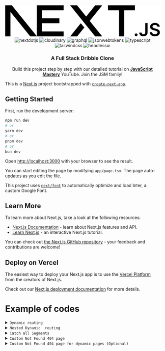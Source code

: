 <div align="center">
  <br />
    <a href="https://youtu.be/986hztrfaSQ?feature=shared" target="_blank">
      <img src="https://github.com/dilyorbek777/learn-next14/blob/main/public/next.svg" alt="Project Banner">
    </a>
  <br />

  <div>
    <img src="https://img.shields.io/badge/-Next_JS-black?style=for-the-badge&logoColor=white&logo=nextdotjs&color=000000" alt="nextdotjs" />
    <img src="https://img.shields.io/badge/-Cloudinary-black?style=for-the-badge&logoColor=white&logo=cloudinary&color=3448C5" alt="cloudinary" />
    <img src="https://img.shields.io/badge/-Graphql-black?style=for-the-badge&logoColor=white&logo=graphql&color=E10098" alt="graphql" />
    <img src="https://img.shields.io/badge/-JSON_Web_Tokens-black?style=for-the-badge&logoColor=white&logo=jsonwebtokens&color=000000" alt="jsonwebtokens" />
    <img src="https://img.shields.io/badge/-Typescript-black?style=for-the-badge&logoColor=white&logo=typescript&color=3178C6" alt="typescript" />
    <img src="https://img.shields.io/badge/-Tailwind_CSS-black?style=for-the-badge&logoColor=white&logo=tailwindcss&color=06B6D4" alt="tailwindcss" />
     <img src="https://img.shields.io/badge/-Headlessui-black?style=for-the-badge&logoColor=white&logo=headlessui&color=66E3FF" alt="headlessui" />
  </div>

  <h3 align="center">A Full Stack Dribble Clone</h3>

   <div align="center">
     Build this project step by step with our detailed tutorial on <a href="https://www.youtube.com/@javascriptmastery/videos" target="_blank"><b>JavaScript Mastery</b></a> YouTube. Join the JSM family!
    </div>
</div>


This is a [Next.js](https://nextjs.org/) project bootstrapped with [`create-next-app`](https://github.com/vercel/next.js/tree/canary/packages/create-next-app).


## Getting Started

First, run the development server:

```bash
npm run dev
# or
yarn dev
# or
pnpm dev
# or
bun dev
```

Open [http://localhost:3000](http://localhost:3000) with your browser to see the result.

You can start editing the page by modifying `app/page.tsx`. The page auto-updates as you edit the file.

This project uses [`next/font`](https://nextjs.org/docs/basic-features/font-optimization) to automatically optimize and load Inter, a custom Google Font.

## Learn More

To learn more about Next.js, take a look at the following resources:

- [Next.js Documentation](https://nextjs.org/docs) - learn about Next.js features and API.
- [Learn Next.js](https://nextjs.org/learn) - an interactive Next.js tutorial.

You can check out [the Next.js GitHub repository](https://github.com/vercel/next.js/) - your feedback and contributions are welcome!

## Deploy on Vercel

The easiest way to deploy your Next.js app is to use the [Vercel Platform](https://vercel.com/new?utm_medium=default-template&filter=next.js&utm_source=create-next-app&utm_campaign=create-next-app-readme) from the creators of Next.js.

Check out our [Next.js deployment documentation](https://nextjs.org/docs/deployment) for more details.

# Example of codes
<details>
<summary><code>Dynamic routing</code></summary>

# Dynamic  routing 

```bash
import React from 'react'

export default function Detail({ params }:{
    params:{
        id:string
    }
}) {
    return (
        <div>Product Details page {params.id}</div>
    )
}
```

</details>



<details>
<summary><code>Nested Dynamic  routing</code></summary>


# Dynamic Nested routing 

## Structure folders
```bash
app
|___products
|___|_______page.tsx
|___________[id]
|___________|___reviews
|_______________|______[reviewid]
|______________________|_________page.tsx


```
## Sample code 

```bash
import React from 'react'

export default function ReviewDetail({ params }: {
    params: {
        id: string;
        reviewid: string;
    }
}) {
    return (
        <h1>
            Review {params.reviewid} for product {params.id}
        </h1>
    )
}

```
</details>

<details>
<summary><code>Catch all Segments</code></summary>

    
# Catch all Segments

## Structure folders

```bash
app
|___docs
|___|____[[...slug]]
|________|__________page.tsx
```
## Sample code 

```bash

import React from 'react'

export default function Docs({
    params,
}: {
    params: {
        slug: string[]
    }
}) {
    if (params.slug?.length === 2) {
        return <div>Docs for feature {params.slug[0]} and consept of {params.slug[1]}</div>
    }
    else if (params.slug?.length === 1) {
        return <>Docs for feature {params.slug[0]}</>
    }
    return (
        <div>Docs</div>
    )
}


```
</details>

<details>
<summary><code>Custom Not Found 404 page</code></summary>

# Custom Not Found 404 page

## Structure folders

```bash
app
|___not-found.tsx
```
## Sample code 

```bash
import React from 'react'

export default function NotFound() {
  return (
    <div>NotFound 404 </div>
  )
}
```
</details>





<details>
<summary><code>Custom Not Found 404 page for dynamic pages (Optional)</code></summary>

# Custom Not Found 404 page for dynamic pages 

## Structure folders

```bash
app
|___products
|___|_______page.tsx
|___________[id]
|___________|___reviews
|_______________|______[reviewid]
|______________________|_________page.tsx
|______________________|_________not-found.tsx
```
## Sample code 

<summary><code>not-found.tsx</code></summary>



```bash
import React from 'react'

export default function NotFound() {
  return (
    <div>NotFound review</div>
  )
}

```
<summary><code>page.tsx</code></summary>



```bash
import { notFound } from 'next/navigation';
import React from 'react'

export default function ReviewDetail({ params }: {
    params: {
        id: string;
        reviewid: string;
    }
}) {
    if (parseInt(params.reviewid)>1000) {
        notFound();
    }
    return (
        <h1>
            Review {params.reviewid} for product {params.id}
        </h1>
    )
}


```

</details>
